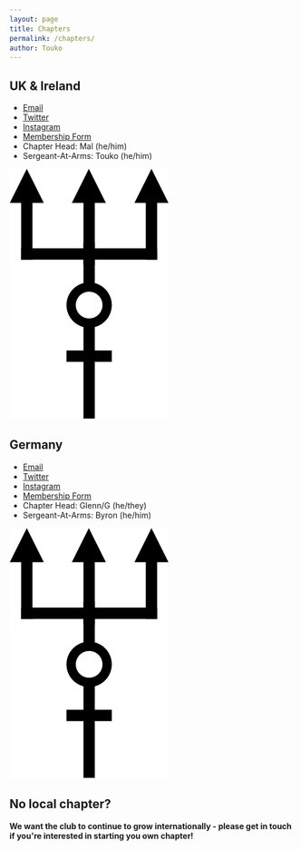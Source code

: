```yaml
---
layout: page
title: Chapters
permalink: /chapters/
author: Touko
---
```


## UK & Ireland

- [Email](mailto:proteusleatheruki@gmail.com)
- [Twitter](https://twitter.com/ProteusLthrGer)
- [Instagram](https://www.instagram.com/proteuslthrger/)
- [Membership Form](https://docs.google.com/forms/d/e/1FAIpQLSesCkE8_NNMP6MGhoWnjwWTc5gyu6pjnO0fh8csgxkwi004TA/viewform?usp=sf_link)
- Chapter Head: Mal (he/him)
- Sergeant-At-Arms: Touko (he/him)

<img src="/assets/proteus.png" class="chapter-spacer" />

## Germany

- [Email](mailto:proteusleatherclubgermany@gmail.com)
- [Twitter](https://twitter.com/ProteusLthrUKI)
- [Instagram](https://www.instagram.com/proteuslthruki/)
- [Membership Form](https://docs.google.com/forms/d/e/1FAIpQLSd-lwPkOiR_ycQuVOsDWIvgbwGR9QBiEKhkwAbN0CUnJSkrIg/viewform?pli=1)
- Chapter Head: Glenn/G (he/they)
- Sergeant-At-Arms: Byron (he/him)

<img src="/assets/proteus.png" class="chapter-spacer" />

## No local chapter?

**We want the club to continue to grow internationally - please get in touch if you're interested in starting you own chapter!**
